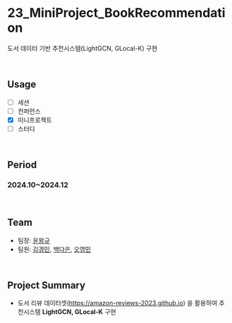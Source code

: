 # 23_MiniProject_BookRecommendation
도서 데이터 기반 추천시스템(LightGCN, GLocal-K) 구현

</br>

## Usage
- [ ] 세션
- [ ] 컨퍼런스
- [X] 미니프로젝트
- [ ] 스터디

<br/>

## Period
### 2024.10~2024.12

<br/>

## Team
- 팀장: [윤왕규](https://github.com/yoonwanggyu)
- 팀원: [김경민](https://github.com/rudals6151), [백다은](https://github.com/nuebaek), [오영민](https://github.com/oymin2001)

<br/>

## Project Summary
- 도서 리뷰 데이터셋(https://amazon-reviews-2023.github.io) 을 활용하여 추천시스템 **LightGCN, GLocal-K** 구현
<br/>
